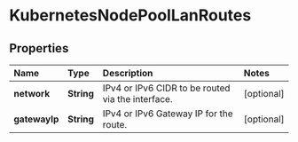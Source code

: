 # KubernetesNodePoolLanRoutes

## Properties

| Name | Type | Description | Notes |
| :--- | :--- | :--- | :--- |
| **network** | **String** | IPv4 or IPv6 CIDR to be routed via the interface. | \[optional\] |
| **gatewayIp** | **String** | IPv4 or IPv6 Gateway IP for the route. | \[optional\] |

